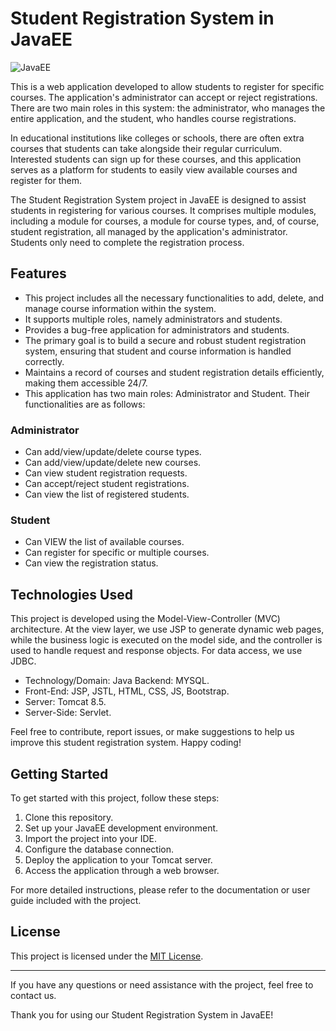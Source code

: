# Student Registration System in JavaEE

![JavaEE](https://img.shields.io/badge/JavaEE-Enterprise%20Application-brightgreen)

This is a web application developed to allow students to register for specific courses. The application's administrator can accept or reject registrations. There are two main roles in this system: the administrator, who manages the entire application, and the student, who handles course registrations.

In educational institutions like colleges or schools, there are often extra courses that students can take alongside their regular curriculum. Interested students can sign up for these courses, and this application serves as a platform for students to easily view available courses and register for them.

The Student Registration System project in JavaEE is designed to assist students in registering for various courses. It comprises multiple modules, including a module for courses, a module for course types, and, of course, student registration, all managed by the application's administrator. Students only need to complete the registration process.

## Features

- This project includes all the necessary functionalities to add, delete, and manage course information within the system.
- It supports multiple roles, namely administrators and students.
- Provides a bug-free application for administrators and students.
- The primary goal is to build a secure and robust student registration system, ensuring that student and course information is handled correctly.
- Maintains a record of courses and student registration details efficiently, making them accessible 24/7.
- This application has two main roles: Administrator and Student. Their functionalities are as follows:

### Administrator

- Can add/view/update/delete course types.
- Can add/view/update/delete new courses.
- Can view student registration requests.
- Can accept/reject student registrations.
- Can view the list of registered students.

### Student

- Can VIEW the list of available courses.
- Can register for specific or multiple courses.
- Can view the registration status.

## Technologies Used

This project is developed using the Model-View-Controller (MVC) architecture. At the view layer, we use JSP to generate dynamic web pages, while the business logic is executed on the model side, and the controller is used to handle request and response objects. For data access, we use JDBC.

- Technology/Domain: Java Backend: MYSQL.
- Front-End: JSP, JSTL, HTML, CSS, JS, Bootstrap.
- Server: Tomcat 8.5.
- Server-Side: Servlet.

Feel free to contribute, report issues, or make suggestions to help us improve this student registration system. Happy coding!

## Getting Started

To get started with this project, follow these steps:

1. Clone this repository.
2. Set up your JavaEE development environment.
3. Import the project into your IDE.
4. Configure the database connection.
5. Deploy the application to your Tomcat server.
6. Access the application through a web browser.

For more detailed instructions, please refer to the documentation or user guide included with the project.

## License

This project is licensed under the [MIT License](LICENSE).

---

If you have any questions or need assistance with the project, feel free to contact us.

Thank you for using our Student Registration System in JavaEE!
